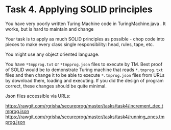 
# Task 4. Applying SOLID principles #

You have very poorly written Turing Machine code in TuringMachine.java . It works, but is hard to maintain and change

Your task is to apply as much SOLID principles as possible - chop code into pieces to make every class single responsibility: head, rules, tape, etc.

You might use any object oriented language.

You have ```*tmpprog.txt``` or ```*tmpprog.json``` files to execute by TM. Best proof of SOLID would be to 
demonstrate Turing machine that reads ```*.tmprog.txt``` files and then change it to be able to 
execute ```*.tmprog.json``` files from URLs by download them, loading and executing. If you did the design of program correct, 
these changes should be quite minimal.

Json files accessible via URLs:

https://rawgit.com/rgrisha/secureprog/master/tasks/task4/increment_dec.tmprog.json
https://rawgit.com/rgrisha/secureprog/master/tasks/task4/running_ones.tmprog.json


